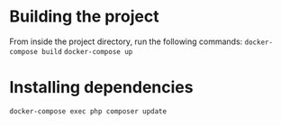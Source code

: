 # Building the project

From inside the project directory, run the following commands:
`docker-compose build`
`docker-compose up`

# Installing dependencies
`docker-compose exec php composer update`
